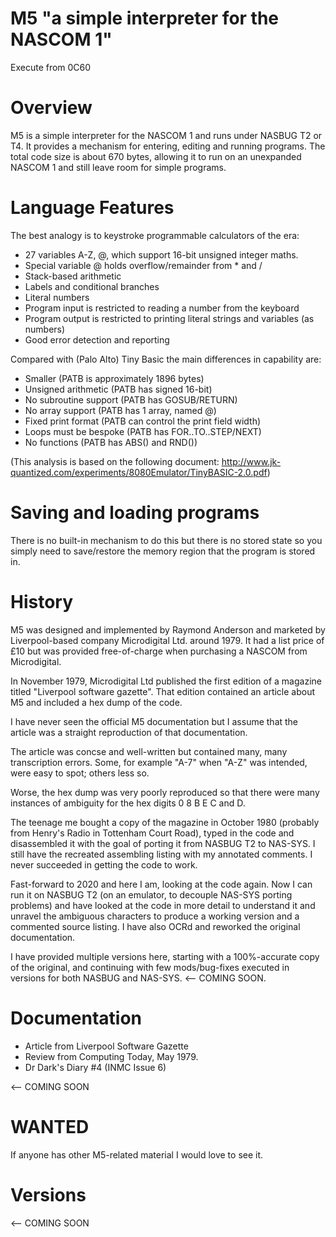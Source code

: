 # M5 "a simple interpreter for the NASCOM 1"

Execute from 0C60

# Overview

M5 is a simple interpreter for the NASCOM 1 and runs under NASBUG T2 or T4. It
provides a mechanism for entering, editing and running programs. The total code
size is about 670 bytes, allowing it to run on an unexpanded NASCOM 1 and still
leave room for simple programs.

# Language Features

The best analogy is to keystroke programmable calculators of the era:

* 27 variables A-Z, @, which support 16-bit unsigned integer maths.
* Special variable @ holds overflow/remainder from * and /
* Stack-based arithmetic
* Labels and conditional branches
* Literal numbers
* Program input is restricted to reading a number from the keyboard
* Program output is restricted to printing literal strings and variables (as numbers)
* Good error detection and reporting

Compared with (Palo Alto) Tiny Basic the main differences in capability are:

* Smaller (PATB is approximately 1896 bytes)
* Unsigned arithmetic (PATB has signed 16-bit)
* No subroutine support (PATB has GOSUB/RETURN)
* No array support (PATB has 1 array, named @)
* Fixed print format (PATB can control the print field width)
* Loops must be bespoke (PATB has FOR..TO..STEP/NEXT)
* No functions (PATB has ABS() and RND())

(This analysis is based on the following document: http://www.jk-quantized.com/experiments/8080Emulator/TinyBASIC-2.0.pdf)

# Saving and loading programs

There is no built-in mechanism to do this but there is no stored state so you
simply need to save/restore the memory region that the program is stored in.

# History

M5 was designed and implemented by Raymond Anderson and marketed by
Liverpool-based company Microdigital Ltd. around 1979. It had a list price of
£10 but was provided free-of-charge when purchasing a NASCOM from Microdigital.

In November 1979, Microdigital Ltd published the first edition of a magazine
titled "Liverpool software gazette". That edition contained an article about M5
and included a hex dump of the code.

I have never seen the official M5 documentation but I assume that the article
was a straight reproduction of that documentation.

The article was concse and well-written but contained many, many transcription
errors. Some, for example "A-7" when "A-Z" was intended, were easy to spot;
others less so.

Worse, the hex dump was very poorly reproduced so that there were many instances
of ambiguity for the hex digits 0 8 B E C and D.

The teenage me bought a copy of the magazine in October 1980 (probably from
Henry's Radio in Tottenham Court Road), typed in the code and disassembled it
with the goal of porting it from NASBUG T2 to NAS-SYS. I still have the
recreated assembling listing with my annotated comments. I never succeeded in
getting the code to work.

Fast-forward to 2020 and here I am, looking at the code again. Now I can run it
on NASBUG T2 (on an emulator, to decouple NAS-SYS porting problems) and have
looked at the code in more detail to understand it and unravel the ambiguous
characters to produce a working version and a commented source listing. I have
also OCRd and reworked the original documentation.

I have provided multiple versions here, starting with a 100%-accurate copy of
the original, and continuing with few mods/bug-fixes executed in versions for
both NASBUG and NAS-SYS. <-- COMING SOON.

# Documentation

- Article from Liverpool Software Gazette
- Review from Computing Today, May 1979.
- Dr Dark's Diary #4 (INMC Issue 6)

<-- COMING SOON

# WANTED

If anyone has other M5-related material I would love to see it.

# Versions

<-- COMING SOON
